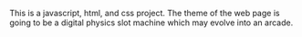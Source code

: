 This is a javascript, html, and css project. The theme of the web page is going to be a digital physics slot machine which may evolve into an arcade.